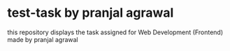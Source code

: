 # test-task by pranjal agrawal
 this repository displays the task assigned for Web Development (Frontend) made by pranjal agrawal
